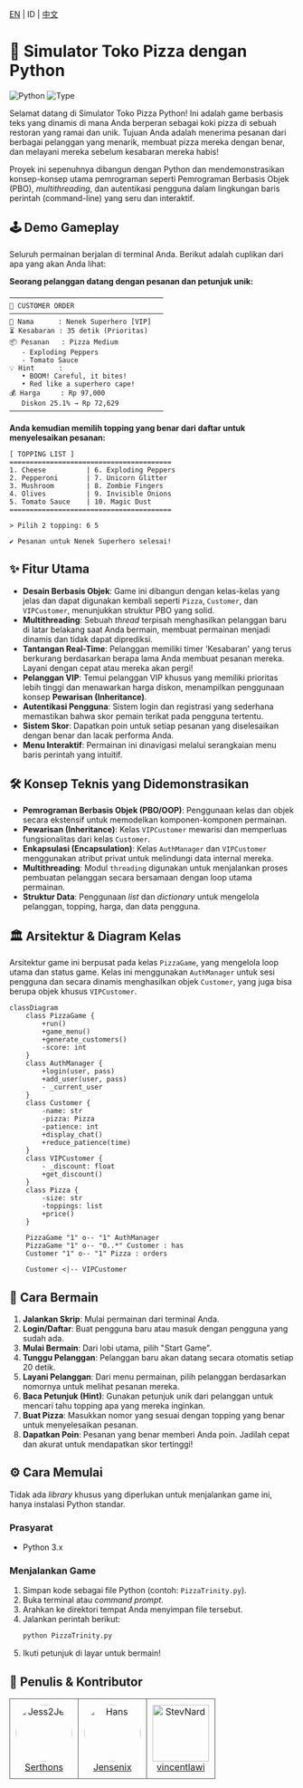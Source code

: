 [EN](README.md) | ID | [中文](READMECN.md)
# 🍕 Simulator Toko Pizza dengan Python

![Python](https://img.shields.io/badge/python-3.x-blue.svg)
![Type](https://img.shields.io/badge/type-proyek_sekolah-green.svg)

Selamat datang di Simulator Toko Pizza Python! Ini adalah game berbasis teks yang dinamis di mana Anda berperan sebagai koki pizza di sebuah restoran yang ramai dan unik. Tujuan Anda adalah menerima pesanan dari berbagai pelanggan yang menarik, membuat pizza mereka dengan benar, dan melayani mereka sebelum kesabaran mereka habis!

Proyek ini sepenuhnya dibangun dengan Python dan mendemonstrasikan konsep-konsep utama pemrograman seperti Pemrograman Berbasis Objek (PBO), *multithreading*, dan autentikasi pengguna dalam lingkungan baris perintah (command-line) yang seru dan interaktif.

## 🕹️ Demo Gameplay

Seluruh permainan berjalan di terminal Anda. Berikut adalah cuplikan dari apa yang akan Anda lihat:

**Seorang pelanggan datang dengan pesanan dan petunjuk unik:**
```
──────────────────────────────────────
🍕 CUSTOMER ORDER
──────────────────────────────────────
👤 Nama      : Nenek Superhero [VIP]
⏳ Kesabaran : 35 detik (Prioritas)
📦 Pesanan   : Pizza Medium
   - Exploding Peppers
   - Tomato Sauce
💡 Hint      :
   • BOOM! Careful, it bites!
   • Red like a superhero cape!
💰 Harga     : Rp 97,000
   Diskon 25.1% → Rp 72,629
──────────────────────────────────────
```

**Anda kemudian memilih topping yang benar dari daftar untuk menyelesaikan pesanan:**
```
[ TOPPING LIST ]
========================================
1. Cheese          | 6. Exploding Peppers
2. Pepperoni       | 7. Unicorn Glitter
3. Mushroom        | 8. Zombie Fingers
4. Olives          | 9. Invisible Onions
5. Tomato Sauce    | 10. Magic Dust
========================================

> Pilih 2 topping: 6 5

✔ Pesanan untuk Nenek Superhero selesai!
```

## ✨ Fitur Utama

-   **Desain Berbasis Objek**: Game ini dibangun dengan kelas-kelas yang jelas dan dapat digunakan kembali seperti `Pizza`, `Customer`, dan `VIPCustomer`, menunjukkan struktur PBO yang solid.
-   **Multithreading**: Sebuah *thread* terpisah menghasilkan pelanggan baru di latar belakang saat Anda bermain, membuat permainan menjadi dinamis dan tidak dapat diprediksi.
-   **Tantangan Real-Time**: Pelanggan memiliki timer 'Kesabaran' yang terus berkurang berdasarkan berapa lama Anda membuat pesanan mereka. Layani dengan cepat atau mereka akan pergi!
-   **Pelanggan VIP**: Temui pelanggan VIP khusus yang memiliki prioritas lebih tinggi dan menawarkan harga diskon, menampilkan penggunaan konsep **Pewarisan (Inheritance)**.
-   **Autentikasi Pengguna**: Sistem login dan registrasi yang sederhana memastikan bahwa skor pemain terikat pada pengguna tertentu.
-   **Sistem Skor**: Dapatkan poin untuk setiap pesanan yang diselesaikan dengan benar dan lacak performa Anda.
-   **Menu Interaktif**: Permainan ini dinavigasi melalui serangkaian menu baris perintah yang intuitif.

## 🛠️ Konsep Teknis yang Didemonstrasikan

-   **Pemrograman Berbasis Objek (PBO/OOP)**: Penggunaan kelas dan objek secara ekstensif untuk memodelkan komponen-komponen permainan.
-   **Pewarisan (Inheritance)**: Kelas `VIPCustomer` mewarisi dan memperluas fungsionalitas dari kelas `Customer`.
-   **Enkapsulasi (Encapsulation)**: Kelas `AuthManager` dan `VIPCustomer` menggunakan atribut privat untuk melindungi data internal mereka.
-   **Multithreading**: Modul `threading` digunakan untuk menjalankan proses pembuatan pelanggan secara bersamaan dengan loop utama permainan.
-   **Struktur Data**: Penggunaan *list* dan *dictionary* untuk mengelola pelanggan, topping, harga, dan data pengguna.

## 🏛️ Arsitektur & Diagram Kelas

Arsitektur game ini berpusat pada kelas `PizzaGame`, yang mengelola loop utama dan status game. Kelas ini menggunakan `AuthManager` untuk sesi pengguna dan secara dinamis menghasilkan objek `Customer`, yang juga bisa berupa objek khusus `VIPCustomer`.

```mermaid
classDiagram
    class PizzaGame {
        +run()
        +game_menu()
        +generate_customers()
        -score: int
    }
    class AuthManager {
        +login(user, pass)
        +add_user(user, pass)
        - _current_user
    }
    class Customer {
        -name: str
        -pizza: Pizza
        -patience: int
        +display_chat()
        +reduce_patience(time)
    }
    class VIPCustomer {
        - _discount: float
        +get_discount()
    }
    class Pizza {
        -size: str
        -toppings: list
        +price()
    }

    PizzaGame "1" o-- "1" AuthManager
    PizzaGame "1" o-- "0..*" Customer : has
    Customer "1" o-- "1" Pizza : orders

    Customer <|-- VIPCustomer
```

## 🚀 Cara Bermain

1.  **Jalankan Skrip**: Mulai permainan dari terminal Anda.
2.  **Login/Daftar**: Buat pengguna baru atau masuk dengan pengguna yang sudah ada.
3.  **Mulai Bermain**: Dari lobi utama, pilih "Start Game".
4.  **Tunggu Pelanggan**: Pelanggan baru akan datang secara otomatis setiap 20 detik.
5.  **Layani Pelanggan**: Dari menu permainan, pilih pelanggan berdasarkan nomornya untuk melihat pesanan mereka.
6.  **Baca Petunjuk (Hint)**: Gunakan petunjuk unik dari pelanggan untuk mencari tahu topping apa yang mereka inginkan.
7.  **Buat Pizza**: Masukkan nomor yang sesuai dengan topping yang benar untuk menyelesaikan pesanan.
8.  **Dapatkan Poin**: Pesanan yang benar memberi Anda poin. Jadilah cepat dan akurat untuk mendapatkan skor tertinggi!

## ⚙️ Cara Memulai

Tidak ada *library* khusus yang diperlukan untuk menjalankan game ini, hanya instalasi Python standar.

### Prasyarat
- Python 3.x

### Menjalankan Game
1.  Simpan kode sebagai file Python (contoh: `PizzaTrinity.py`).
2.  Buka terminal atau *command prompt*.
3.  Arahkan ke direktori tempat Anda menyimpan file tersebut.
4.  Jalankan perintah berikut:
    ```sh
    python PizzaTrinity.py
    ```
5.  Ikuti petunjuk di layar untuk bermain!

## 👥 Penulis & Kontributor

<table border="0" cellspacing="10" cellpadding="5">
  <tr>
    <td align="center" style="border: 1px solid #555; padding: 10px;">
      <a href="https://github.com/Serthons">
        <img src="https://github.com/Serthons.png" width="100" height="100" alt="Jess2Jes" style="border-radius: 50%;"/>
      </a>
      <br/>
      <a href="https://github.com/Serthons">Serthons</a>
    </td>
    <td align="center" style="border: 1px solid #555; padding: 10px;">
      <a href="https://github.com/Jensenix">
        <img src="https://github.com/Jensenix.png" width="100" height="100" alt="Hans" style="border-radius: 50%;"/>
      </a>
      <br/>
      <a href="https://github.com/Jensenix">Jensenix</a>
    </td>
    <td align="center" style="border: 1px solid #555; padding: 10px;">
      <a href="https://github.com/vincentlawi">
        <img src="https://github.com/vincentlawi.png" width="100" height="100" alt="StevNard"/>
      </a>
      <br/>
      <a href="https://github.com/vincentlawi">vincentlawi</a>
    </td>
  </tr>
</table>